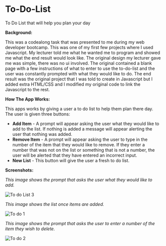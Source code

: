 # To-Do-List
To Do List that will help you plan your day

**Background:**

This was a codealong task that was presented to me during my web developer bootcamp. This was one of my first few projects where I used Javascript. My lecturer told me what he wanted me to program and showed me what the end result would look like. The original design my lecturer gave me was simple, there was no ui involved. The original contained a blank page with a few instructions of what to enter to use the to-do-list and the user was constantly prompted with what they would like to do. The end result was the original project that I was told to create in Javascript but I added extra HTML/CSS and I modified my original code to link the Javascript to the rest.

**How The App Works:**

This apps works by giving a user a to do list to help them plan there day. The user is given three buttons:

- **Add Item** - A prompt will appear asking the user what they would like to add to the list. If nothing is added a message will appear alerting the user that nothing was added.
- **Remove Item** - A prompt will appear asking the user to type in the number of the item that they would like to remove. If they enter a number that was not on the list or something that is not a number, the user will be alerted that they have entered an incorrect input.
- **New List** - This button will give the user a fresh to do list.

**Screenshots:**

*This image shows the prompt that asks the user what they would like to add.*

![To do List 3](https://user-images.githubusercontent.com/90990547/155348637-4f6a6718-4157-480f-93cd-c4d595e9c98e.png)

*This image shows the list once items are added.*

![To do 1](https://user-images.githubusercontent.com/90990547/155347713-85c5ce2c-8cff-4123-8428-6b2fff57ad66.png)

*This image shows the prompt that asks the user to enter a number of the item they wish to delete.*

![To do 2](https://user-images.githubusercontent.com/90990547/155347722-c5473da1-63c1-4f04-a698-403251958538.png)
